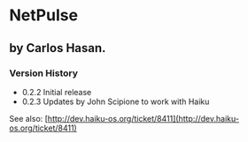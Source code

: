 # NetPulse
## by Carlos Hasan.

### Version History
* 0.2.2 Initial release
* 0.2.3 Updates by John Scipione to work with Haiku

See also: [http://dev.haiku-os.org/ticket/8411](http://dev.haiku-os.org/ticket/8411)
